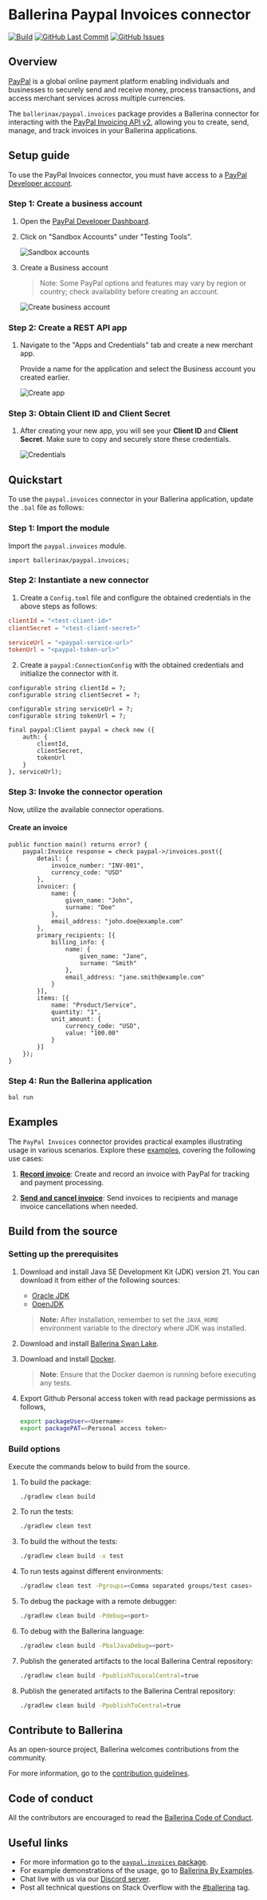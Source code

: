 # Ballerina Paypal Invoices connector

[![Build](https://github.com/ballerina-platform/module-ballerinax-paypal.invoices/actions/workflows/ci.yml/badge.svg)](https://github.com/ballerina-platform/module-ballerinax-paypal.invoices/actions/workflows/ci.yml)
[![GitHub Last Commit](https://img.shields.io/github/last-commit/ballerina-platform/module-ballerinax-paypal.invoices.svg)](https://github.com/ballerina-platform/module-ballerinax-paypal.invoices/commits/master)
[![GitHub Issues](https://img.shields.io/github/issues/ballerina-platform/ballerina-library/module/paypal.invoices.svg?label=Open%20Issues)](https://github.com/ballerina-platform/ballerina-library/labels/module%paypal.invoices)

## Overview

[PayPal](https://www.paypal.com/) is a global online payment platform enabling individuals and businesses to securely send and receive money, process transactions, and access merchant services across multiple currencies.

The `ballerinax/paypal.invoices` package provides a Ballerina connector for interacting with the [PayPal Invoicing API v2](https://developer.paypal.com/docs/api/invoicing/v2/), allowing you to create, send, manage, and track invoices in your Ballerina applications.

## Setup guide

To use the PayPal Invoices connector, you must have access to a [PayPal Developer account](https://developer.paypal.com/).

### Step 1: Create a business account

1. Open the [PayPal Developer Dashboard](https://developer.paypal.com/dashboard).

2. Click on "Sandbox Accounts" under "Testing Tools".

   ![Sandbox accounts](https://raw.githubusercontent.com/ballerina-platform/module-ballerinax-paypal.invoices/main/docs/setup/resources/sandbox-accounts.png)

3. Create a Business account

   > Note: Some PayPal options and features may vary by region or country; check availability before creating an account.

   ![Create business account](https://raw.githubusercontent.com/ballerina-platform/module-ballerinax-paypal.invoices/main/docs/setup/resources/create-account.png)

### Step 2: Create a REST API app

1. Navigate to the "Apps and Credentials" tab and create a new merchant app.

   Provide a name for the application and select the Business account you created earlier.

   ![Create app](https://raw.githubusercontent.com/ballerina-platform/module-ballerinax-paypal.invoices/main/docs/setup/resources/create-app.png)

### Step 3: Obtain Client ID and Client Secret

1. After creating your new app, you will see your **Client ID** and **Client Secret**. Make sure to copy and securely store these credentials.

   ![Credentials](https://raw.githubusercontent.com/ballerina-platform/module-ballerinax-paypal.invoices/main/docs/setup/resources/get-credentials.png)

## Quickstart

To use the `paypal.invoices` connector in your Ballerina application, update the `.bal` file as follows:

### Step 1: Import the module

Import the `paypal.invoices` module.

```ballerina
import ballerinax/paypal.invoices;
```

### Step 2: Instantiate a new connector

1. Create a `Config.toml` file and configure the obtained credentials in the above steps as follows:

```toml
clientId = "<test-client-id>"
clientSecret = "<test-client-secret>"

serviceUrl = "<paypal-service-url>"
tokenUrl = "<paypal-token-url>"
```

2. Create a `paypal:ConnectionConfig` with the obtained credentials and initialize the connector with it.

```ballerina
configurable string clientId = ?;
configurable string clientSecret = ?;

configurable string serviceUrl = ?;
configurable string tokenUrl = ?;
```

```ballerina
final paypal:Client paypal = check new ({
    auth: {
        clientId,
        clientSecret,
        tokenUrl
    }
}, serviceUrl);
```

### Step 3: Invoke the connector operation

Now, utilize the available connector operations.

#### Create an invoice

```ballerina
public function main() returns error? {
    paypal:Invoice response = check paypal->/invoices.post({
        detail: {
            invoice_number: "INV-001",
            currency_code: "USD"
        },
        invoicer: {
            name: {
                given_name: "John",
                surname: "Doe"
            },
            email_address: "john.doe@example.com"
        },
        primary_recipients: [{
            billing_info: {
                name: {
                    given_name: "Jane",
                    surname: "Smith"
                },
                email_address: "jane.smith@example.com"
            }
        }],
        items: [{
            name: "Product/Service",
            quantity: "1",
            unit_amount: {
                currency_code: "USD",
                value: "100.00"
            }
        }]
    });
}
```

### Step 4: Run the Ballerina application

```bash
bal run
```

## Examples

The `PayPal Invoices` connector provides practical examples illustrating usage in various scenarios. Explore these [examples](https://github.com/ballerina-platform/module-ballerinax-paypal.invoices/tree/main/examples/), covering the following use cases:

1. [**Record invoice**](https://github.com/ballerina-platform/module-ballerinax-paypal.invoices/tree/main/examples/paypal-record-invoice): Create and record an invoice with PayPal for tracking and payment processing.

2. [**Send and cancel invoice**](https://github.com/ballerina-platform/module-ballerinax-paypal.invoices/tree/main/examples/paypal-send-cancel-invoice): Send invoices to recipients and manage invoice cancellations when needed.

## Build from the source

### Setting up the prerequisites

1. Download and install Java SE Development Kit (JDK) version 21. You can download it from either of the following sources:

    * [Oracle JDK](https://www.oracle.com/java/technologies/downloads/)
    * [OpenJDK](https://adoptium.net/)

   > **Note:** After installation, remember to set the `JAVA_HOME` environment variable to the directory where JDK was installed.

2. Download and install [Ballerina Swan Lake](https://ballerina.io/).

3. Download and install [Docker](https://www.docker.com/get-started).

   > **Note**: Ensure that the Docker daemon is running before executing any tests.

4. Export Github Personal access token with read package permissions as follows,

    ```bash
    export packageUser=<Username>
    export packagePAT=<Personal access token>
    ```

### Build options

Execute the commands below to build from the source.

1. To build the package:

   ```bash
   ./gradlew clean build
   ```

2. To run the tests:

   ```bash
   ./gradlew clean test
   ```

3. To build the without the tests:

   ```bash
   ./gradlew clean build -x test
   ```

4. To run tests against different environments:

   ```bash
   ./gradlew clean test -Pgroups=<Comma separated groups/test cases>
   ```

5. To debug the package with a remote debugger:

   ```bash
   ./gradlew clean build -Pdebug=<port>
   ```

6. To debug with the Ballerina language:

   ```bash
   ./gradlew clean build -PbalJavaDebug=<port>
   ```

7. Publish the generated artifacts to the local Ballerina Central repository:

    ```bash
    ./gradlew clean build -PpublishToLocalCentral=true
    ```

8. Publish the generated artifacts to the Ballerina Central repository:

   ```bash
   ./gradlew clean build -PpublishToCentral=true
   ```

## Contribute to Ballerina

As an open-source project, Ballerina welcomes contributions from the community.

For more information, go to the [contribution guidelines](https://github.com/ballerina-platform/ballerina-lang/blob/master/CONTRIBUTING.md).

## Code of conduct

All the contributors are encouraged to read the [Ballerina Code of Conduct](https://ballerina.io/code-of-conduct).

## Useful links

* For more information go to the [`paypal.invoices` package](https://central.ballerina.io/ballerinax/paypal.invoices/latest).
* For example demonstrations of the usage, go to [Ballerina By Examples](https://ballerina.io/learn/by-example/).
* Chat live with us via our [Discord server](https://discord.gg/ballerinalang).
* Post all technical questions on Stack Overflow with the [#ballerina](https://stackoverflow.com/questions/tagged/ballerina) tag.

